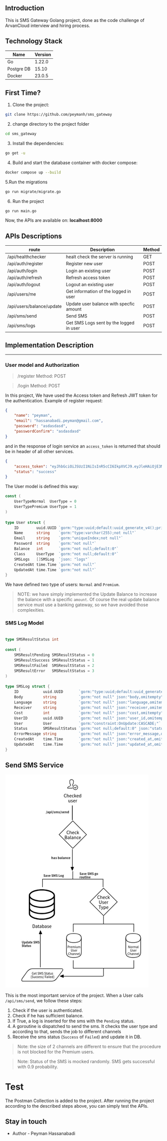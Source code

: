 ## Introduction

This is SMS Gateway Golang project, done as the code challenge of ArvanCloud interview and hiring process.

## Technology Stack 
| Name                  | Version |
|-----------------------|---------|
| Go                    | 1.22.0  |
| Postgre DB            | 15.10  |
| Docker                | 23.0.5  |


## First Time?

1. Clone the project:
```bash
git clone https://github.com/peymanh/sms_gateway
```

2. change directory to the project folder
```bash
cd sms_gateway
```

3. Install the dependencies:
```bash
go get -u
```

4. Build and start the database container with docker compose:
```bash
docker compose up --build
```
5.Run the migrations
```bash
go run migrate/migrate.go
```

6. Run the project
```bash
go run main.go
```


Now, the APIs are available on: **localhost:8000**

## APIs Descriptions

| route           | Description                             | Method |
|-----------------|-----------------------------------------|--------|
| /api/healthchecker        | healt check the server is running       | GET    |
| /api/auth/register        | Register new user                       | POST   |
| /api/auth/login           | Login an existing user                  | POST   |
| /api/auth/refresh         | Refresh access token                    | POST   |
| /api/auth/logout          | Logout an existing user                 | POST   |
| /api/users/me             | Get information of the logged in user   | POST   |
| /api/users/balance/update | Update user balance with specfic amount | POST   |
| /api/sms/send             | Send SMS                                | POST   |
| /api/sms/logs             | Get SMS Logs sent by the logged in user | POST   |

## Implementation Description
__________________
### User model and Authorization

> /register Method: POST

> /login Method: POST

In this project, We have used the Access token and Refresh JWT token for the authentication. Example of register request:

```json
{
	"name": "peyman",
    "email": "hassanabadi.peyman@gmail.com",
    "password": "asdasdasd",
    "passwordConfirm": "asdasdasd"
}
```
and in the response of login service an `access_token` is returned that should be in header of all other services.

```json
{
    "access_token": "eyJhbGciOiJSUzI1NiIsInR5cCI6IkpXVCJ9.eyJleHAiOjE3MzU3Mjk4NzksImlhdCI6MTczNTcyODk3OSwibmJmIjoxNzM1NzI4OTc5LCJzdWIiOiIxZWU3MGY3ZS0xOWFmLTRmNzctOTJiMS00MjE4MGE4ZmY0MDMifQ.cGU5maN27YbDyDIoZPXwUDvqtAIdKmIfT4WsNf8AJNXF1Vd_SvsP6uFFfUKposFbm-54FAemDj95LaZ6YI29jg",
    "status": "success"
}
```

The User model is defined this way:

```go
const (
	UserTypeNormal  UserType = 0
	UserTypePremium UserType = 1
)

type User struct {
	ID        uuid.UUID `gorm:"type:uuid;default:uuid_generate_v4();primary_key"`
	Name      string    `gorm:"type:varchar(255);not null"`
	Email     string    `gorm:"uniqueIndex;not null"`
	Password  string    `gorm:"not null"`
	Balance   int       `gorm:"not null;default:0"`
	Class     UserType  `gorm:"not null;default:0"`
	SMSLogs   []SMSLog  `json: "logs"`
	CreatedAt time.Time `gorm:"not null"`
	UpdatedAt time.Time `gorm:"not null"`
}
```
We have defined two type of users: `Normal` and `Premium`.

>NOTE: we have simply implemented the Update Balance to increase the balance with a specific `amount`.
> Of course the real update balance service must use a banking gateway, so we have avoided those complexities.

### SMS Log Model

```go

type SMSResultStatus int

const (
	SMSResultPending SMSResultStatus = 0
	SMSResultSuccess SMSResultStatus = 1
	SMSResultFailed  SMSResultStatus = 2
	SMSResultError   SMSResultStatus = 3
)

type SMSLog struct {
	ID           uuid.UUID       `gorm:"type:uuid;default:uuid_generate_v4();primary_key" json:"id,omitempty"`
	Body         string          `gorm:"not null" json:"body,omitempty"`
	Language     string          `gorm:"not null" json:"language,omitempty"`
	Receiver     string          `gorm:"not null" json:"receiver,omitempty"`
	Cost         int             `gorm:"not null" json:"cost,omitempty"`
	UserID       uuid.UUID       `gorm:"not null" json:"user_id,omitempty"`
	User         User            `gorm:"constraint:OnUpdate:CASCADE;"`
	Status       SMSResultStatus `gorm:"not null;default:0" json:"status,omitempty"`
	ErrorMessage string          `gorm:"not null" json:"error_message,omitempty"`
	CreatedAt    time.Time       `gorm:"not null" json:"created_at,omitempty"`
	UpdatedAt    time.Time       `gorm:"not null" json:"updated_at,omitempty"`
}

```


## Send SMS Service

![SendSMSDiagram.jpg](SendSMSDiagram.jpg)


This is the most important service of the project.
When a User calls `/api/sms/send`, we follow these steps:
1. Check if the user is authenticated.
2. Check if he has sufficient balance.
3. If True, a log is inserted for the sms with the `Pending` status.
4. A goroutine is dispatched to send the sms. It checks the user type and according to that, sends the job to different channels
5. Receive the sms status (`Success` of `Failed`) and update it in DB.

>Note: the size of 2 channels are different to ensure that the procedure is not blocked for the Premium users.

>Note: Status of the SMS is mocked randomly. SMS gets successful with 0.9 probability.


# Test

The Postman Collection is added to the project. After running the project according to the described steps above,
you can simply test the APIs.

## Stay in touch

- Author - Peyman Hassanabadi


